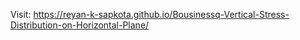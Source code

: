 Visit: https://reyan-k-sapkota.github.io/Bousinessq-Vertical-Stress-Distribution-on-Horizontal-Plane/ 
